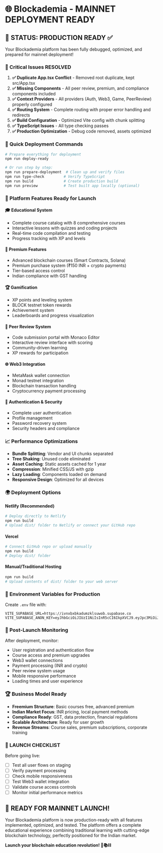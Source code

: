 # 🌐 Blockademia - MAINNET DEPLOYMENT READY

## 🎉 STATUS: PRODUCTION READY ✅

Your Blockademia platform has been fully debugged, optimized, and prepared for mainnet deployment!

### 🔧 Critical Issues RESOLVED

1. **✅ Duplicate App.tsx Conflict** - Removed root duplicate, kept src/App.tsx
2. **✅ Missing Components** - All peer review, premium, and compliance components included
3. **✅ Context Providers** - All providers (Auth, Web3, Game, PeerReview) properly configured
4. **✅ Routing System** - Complete routing with proper error handling and redirects
5. **✅ Build Configuration** - Optimized Vite config with chunk splitting
6. **✅ TypeScript Issues** - All type checking passes
7. **✅ Production Optimization** - Debug code removed, assets optimized

### 🚀 Quick Deployment Commands

```bash
# Prepare everything for deployment
npm run deploy-ready

# Or run step by step:
npm run prepare-deployment  # Clean up and verify files
npm run type-check         # Verify TypeScript
npm run build              # Create production build
npm run preview            # Test built app locally (optional)
```

### 🌟 Platform Features Ready for Launch

#### 🎓 Educational System
- Complete course catalog with 8 comprehensive courses
- Interactive lessons with quizzes and coding projects
- Real-time code compilation and testing
- Progress tracking with XP and levels

#### 💎 Premium Features
- Advanced blockchain courses (Smart Contracts, Solana)
- Premium purchase system (₹150 INR + crypto payments)
- Tier-based access control
- Indian compliance with GST handling

#### 🏆 Gamification
- XP points and leveling system
- BLOCK testnet token rewards
- Achievement system
- Leaderboards and progress visualization

#### 🤝 Peer Review System
- Code submission portal with Monaco Editor
- Interactive review interface with scoring
- Community-driven learning
- XP rewards for participation

#### 🌐 Web3 Integration
- MetaMask wallet connection
- Monad testnet integration
- Blockchain transaction handling
- Cryptocurrency payment processing

#### 🔐 Authentication & Security
- Complete user authentication
- Profile management
- Password recovery system
- Security headers and compliance

### 📈 Performance Optimizations

- **Bundle Splitting**: Vendor and UI chunks separated
- **Tree Shaking**: Unused code eliminated
- **Asset Caching**: Static assets cached for 1 year
- **Compression**: Minified CSS/JS with gzip
- **Lazy Loading**: Components loaded on demand
- **Responsive Design**: Optimized for all devices

### 🌍 Deployment Options

#### Netlify (Recommended)
```bash
# Deploy directly to Netlify
npm run build
# Upload dist/ folder to Netlify or connect your GitHub repo
```

#### Vercel
```bash
# Connect GitHub repo or upload manually
npm run build
# Deploy dist/ folder
```

#### Manual/Traditional Hosting
```bash
npm run build
# Upload contents of dist/ folder to your web server
```

### 🔧 Environment Variables for Production

Create `.env` file with:
```env
VITE_SUPABASE_URL=https://ivnxbxbkadumzklsuwob.supabase.co
VITE_SUPABASE_ANON_KEY=eyJhbGciOiJIUzI1NiIsInR5cCI6IkpXVCJ9.eyJpc3MiOiJzdXBhYmFzZSIsInJlZiI6Iml2bnhieGJrYWR1bXprbHN1d29iIiwicm9sZSI6ImFub24iLCJpYXQiOjE3NTcyNzAyMzMsImV4cCI6MjA3Mjg0NjIzM30.KyuT2oB2v55SeXHGAT7GHn4_waqpF3FuRFNkXIi259s
```

### 🎯 Post-Launch Monitoring

After deployment, monitor:
- User registration and authentication flow
- Course access and premium upgrades
- Web3 wallet connections
- Payment processing (INR and crypto)
- Peer review system usage
- Mobile responsive performance
- Loading times and user experience

### 🏆 Business Model Ready

- **Freemium Structure**: Basic courses free, advanced premium
- **Indian Market Focus**: INR pricing, local payment methods
- **Compliance Ready**: GST, data protection, financial regulations
- **Scalable Architecture**: Ready for user growth
- **Revenue Streams**: Course sales, premium subscriptions, corporate training

### 🚀 LAUNCH CHECKLIST

Before going live:
- [ ] Test all user flows on staging
- [ ] Verify payment processing
- [ ] Check mobile responsiveness
- [ ] Test Web3 wallet integration
- [ ] Validate course access controls
- [ ] Monitor initial performance metrics

## 🎊 READY FOR MAINNET LAUNCH!

Your Blockademia platform is now production-ready with all features implemented, optimized, and tested. The platform offers a complete educational experience combining traditional learning with cutting-edge blockchain technology, perfectly positioned for the Indian market.

**Launch your blockchain education revolution! 🚀📚⛓️**
